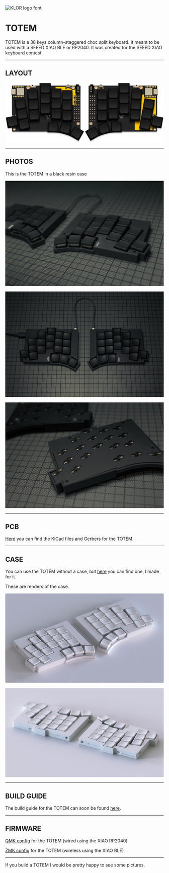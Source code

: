 <picture>
  <source media="(prefers-color-scheme: dark)" srcset="/docs/images/TOTEM_logo_dark.svg">
  <source media="(prefers-color-scheme: light)" srcset="/docs/images/TOTEM_logo_bright.svg">
  <img alt="KLOR logo font" src="/docs/images/klor-font-logo-bright.svg">
</picture>

# TOTEM

TOTEM is a 38 keys column-staggered choc split keyboard. It meant to be used with a SEEED XIAO BLE or RP2040.
It was created for the SEEED XIAO keyboard contest.

***

## LAYOUT

![TOTEM layout](/docs/images/TOTEM_layout.png)

***

## PHOTOS

This is the TOTEM in a black resin case

![TOTEM black resin](/docs/images/TOTEM_black_perspective.jpg)

![TOTEM black resin](/docs/images/TOTEM_black_top.jpg)

![TOTEM black resin](/docs/images/TOTEM_black_bottom.jpg)

***

## PCB

[Here](/PCB/) you can find the KiCad files and Gerbers for the TOTEM.

***

## CASE

You can use the TOTEM without a case, but [here](/case/) you can find one, I made for it.

These are renders of the case.

![TOTEM clay render](/docs/images/TOTEM_clayrender_01.jpg)

![TOTEM clay render](/docs/images/TOTEM_clayrender_02.jpg)


***

## BUILD GUIDE
  
The build guide for the TOTEM can soon be found [here](/docs/buildguide.md).

***

## FIRMWARE

[QMK config](https://github.com/GEIGEIGEIST/qmk-config-totem) for the TOTEM (wired using the XIAO RP2040)

[ZMK config](https://github.com/GEIGEIGEIST/zmk-config-totem) for the TOTEM (wireless using the XIAO BLE)


***


 If you build a TOTEM I would be pretty happy to see some pictures.